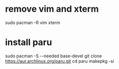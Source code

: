 # remove vim and xterm
sudo pacman -R vim xterm

# install paru
sudo pacman -S --needed base-devel
git clone https://aur.archlinux.org/paru.git
cd paru
makepkg -si
